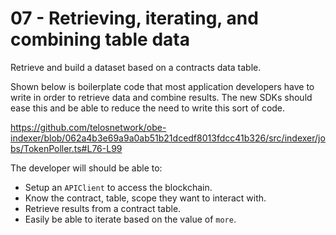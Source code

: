 # 07 - Retrieving, iterating, and combining table data

Retrieve and build a dataset based on a contracts data table.

Shown below is boilerplate code that most application developers have to write in order to retrieve data and combine results. The new SDKs should ease this and be able to reduce the need to write this sort of code.

https://github.com/telosnetwork/obe-indexer/blob/062a4b3e69a9a0ab51b21dcedf8013fdcc41b326/src/indexer/jobs/TokenPoller.ts#L76-L99

The developer will should be able to:

-   Setup an `APIClient` to access the blockchain.
-   Know the contract, table, scope they want to interact with.
-   Retrieve results from a contract table.
-   Easily be able to iterate based on the value of `more`.
